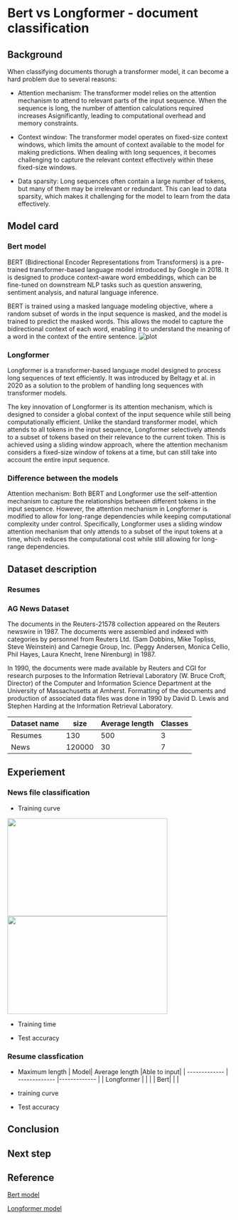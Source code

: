 # Bert vs Longformer - document classification

## Background
When classifying documents thorugh a transformer model, it can become a hard problem due to several reasons:
* Attention mechanism: The transformer model relies on the attention mechanism to attend to relevant parts of the input sequence. When the sequence is long, the number of attention calculations required increases Asignificantly, leading to computational overhead and memory constraints.

* Context window: The transformer model operates on fixed-size context windows, which limits the amount of context available to the model for making predictions. When dealing with long sequences, it becomes challenging to capture the relevant context effectively within these fixed-size windows.

* Data sparsity: Long sequences often contain a large number of tokens, but many of them may be irrelevant or redundant. This can lead to data sparsity, which makes it challenging for the model to learn from the data effectively.


## Model card

### Bert model
BERT (Bidirectional Encoder Representations from Transformers) is a pre-trained transformer-based language model introduced by Google in 2018. It is designed to produce context-aware word embeddings, which can be fine-tuned on downstream NLP tasks such as question answering, sentiment analysis, and natural language inference.

BERT is trained using a masked language modeling objective, where a random subset of words in the input sequence is masked, and the model is trained to predict the masked words. This allows the model to capture the bidirectional context of each word, enabling it to understand the meaning of a word in the context of the entire sentence.
![plot](https://editor.analyticsvidhya.com/uploads/13789bert_architecture.png)
### Longformer

Longformer is a transformer-based language model designed to process long sequences of text efficiently. It was introduced by Beltagy et al. in 2020 as a solution to the problem of handling long sequences with transformer models.

The key innovation of Longformer is its attention mechanism, which is designed to consider a global context of the input sequence while still being computationally efficient. Unlike the standard transformer model, which attends to all tokens in the input sequence, Longformer selectively attends to a subset of tokens based on their relevance to the current token. This is achieved using a sliding window approach, where the attention mechanism considers a fixed-size window of tokens at a time, but can still take into account the entire input sequence.

### Difference between the models

Attention mechanism: Both BERT and Longformer use the self-attention mechanism to capture the relationships between different tokens in the input sequence. However, the attention mechanism in Longformer is modified to allow for long-range dependencies while keeping computational complexity under control. Specifically, Longformer uses a sliding window attention mechanism that only attends to a subset of the input tokens at a time, which reduces the computational cost while still allowing for long-range dependencies.


## Dataset description


### Resumes




### AG News Dataset

The documents in the Reuters-21578 collection appeared on the Reuters newswire in 1987. The documents were assembled and indexed with categories by personnel from Reuters Ltd. (Sam Dobbins, Mike Topliss, Steve Weinstein) and Carnegie Group, Inc. (Peggy Andersen, Monica Cellio, Phil Hayes, Laura Knecht, Irene Nirenburg) in 1987.

In 1990, the documents were made available by Reuters and CGI for research purposes to the Information Retrieval Laboratory (W. Bruce Croft, Director) of the Computer and Information Science Department at the University of Massachusetts at Amherst. Formatting of the documents and production of associated data files was done in 1990 by David D. Lewis and Stephen Harding at the Information Retrieval Laboratory.


| Dataset name| size |Average length | Classes|
| ------------- | ------------- | ------------- | ------------- |
| Resumes  | 130 |500|3|
| News  | 120000  |30| 7|

## Experiement

### News file classification

* Training curve

<img src="https://github.com/yueguo1997/Document_classfication_by_Longformer/blob/dc3b1a88df840ce39e5e628bbd592ce7f62a9c97/Screen%20Shot%202023-04-15%20at%2010.38.15%20PM.png" width="360" height="220"><img src="https://github.com/yueguo1997/Document_classfication_by_Longformer/blob/cb0f4f6201126ab81af13d70f74c823dd6d49a7a/Screen%20Shot%202023-04-15%20at%2010.38.19%20PM.png" width="360" height="220"/>

* Training time

* Test accuracy

### Resume classfication 

* Maximum length
| Model|  Average length |Able to input|
| ------------- | ------------- |------------- |
| Longformer  | | |
| Bert| | |

* training curve


* Test accuracy


## Conclusion


## Next step



## Reference
[Bert model]()

[Longformer model]()

